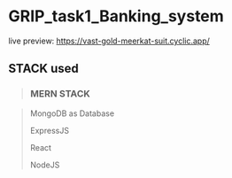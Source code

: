 # GRIP_task1_Banking_system


live preview: https://vast-gold-meerkat-suit.cyclic.app/

## STACK used

> ### MERN STACK


 > MongoDB as Database
 > 
 > ExpressJS
 > 
 > React
 > 
 > NodeJS
 
